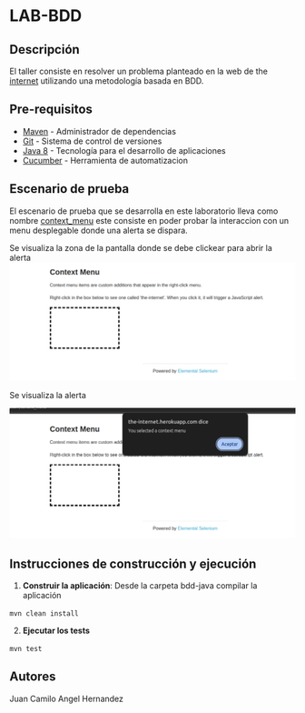 # LAB-BDD

## Descripción
El taller consiste en resolver un problema planteado en la web de the [internet](https://the-internet.herokuapp.com/) utilizando una metodología basada en BDD.

## Pre-requisitos
* [Maven](https://maven.apache.org/) - Administrador de dependencias
* [Git](https://git-scm.com/) - Sistema de control de versiones
* [Java 8](https://www.java.com/) - Tecnología para el desarrollo de aplicaciones
* [Cucumber](https://cucumber.io/) - Herramienta de automatizacion

## Escenario de prueba

El escenario de prueba que se desarrolla en este laboratorio lleva como nombre [context_menu](https://the-internet.herokuapp.com/context_menu) este consiste en poder probar
la interaccion con un menu desplegable donde una alerta se dispara.

Se visualiza la zona de la pantalla donde se debe clickear para abrir la alerta
![alt text](<img/Captura desde 2025-03-15 10-36-25.png>)


Se visualiza la alerta

![alt text](<img/Captura desde 2025-03-15 10-38-09.png>)

## Instrucciones de construcción y ejecución

1. **Construir la aplicación**: Desde la carpeta bdd-java compilar la aplicación

``mvn clean install``

2. **Ejecutar los tests**

``mvn test``

## Autores
Juan Camilo Angel Hernandez
